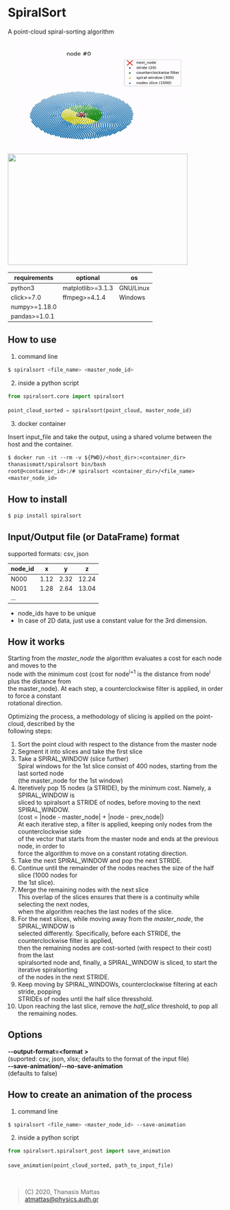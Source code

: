 # SpiralSort

A point-cloud spiral-sorting algorithm

<img src="bin/spiralsort_2D.gif" width="420" height="260" /> <img src="bin/spiralsort_3D.gif" width="420" height="260" />

| requirements        | optional              | os        |
| ------------------- | --------------------- | --------- |
| python3             | matplotlib>=3.1.3     | GNU/Linux |
| click>=7.0          | ffmpeg>=4.1.4         | Windows   |
| numpy>=1.18.0       |                       |           |
| pandas>=1.0.1       |                       |           |

## How to use

1. command line

```bash
$ spiralsort <file_name> <master_node_id>
```

2. inside a python script

```python
from spiralsort.core import spiralsort

point_cloud_sorted = spiralsort(point_cloud, master_node_id)
```

3. docker container

Insert input_file and take the output, using a shared volume between the
host and the container.

```
$ docker run -it --rm -v ${PWD}/<host_dir>:<container_dir> thanasismatt/spiralsort bin/bash
root@<container_id>:/# spiralsort <container_dir>/<file_name> <master_node_id>
```

## How to install

```bash
$ pip install spiralsort
```

## Input/Output file (or DataFrame) format

supported formats: csv, json

| node_id |   x   |   y   |   z   |
| ------- | ----- | ----- | ----- |
| N000    |  1.12 |  2.32 | 12.24 |
| N001    |  1.28 |  2.64 | 13.04 |
| ...

- node_ids have to be unique
- In case of 2D data, just use a constant value for the 3rd dimension.

## How it works

Starting from the *master_node* the algorithm evaluates a cost for each node and
moves to the <br /> node with the minimum cost (cost for node<sup>i+1</sup> is
the distance from node<sup>i</sup> plus the distance from <br /> the
master_node). At each step, a counterclockwise filter is applied, in order to
force a constant <br /> rotational direction.

Optimizing the process, a methodology of slicing is applied on the point-cloud,
described by the <br /> following steps:

1. Sort the point cloud with respect to the distance from the master node
2. Segment it into slices and take the first slice
3. Take a SPIRAL_WINDOW (slice further) <br />
   Spiral windows for the 1st slice consist of 400 nodes, starting from the last
   sorted node <br /> (the master_node for the 1st window)
4. Iteretively pop 15 nodes (a STRIDE), by the minimum cost. Namely, a
   SPIRAL_WINDOW is <br /> sliced to spiralsort a STRIDE of nodes, before moving
   to the next SPIRAL_WINDOW. <br />
   (cost = |node - master_node| + |node - prev_node|) <br />
   At each iterative step, a filter is applied, keeping only nodes from the
   counterclockwise side <br /> of the vector that starts from the master node
   and ends at the previous node, in order to <br /> force the algorithm to move
   on a constant rotating direction.
5. Take the next SPIRAL_WINDOW and pop the next STRIDE. <br />
6. Continue until the remainder of the nodes reaches the size of the
   half slice (1000 nodes for <br /> the 1st slice).
7. Merge the remaining nodes with the next slice <br />
   This overlap of the slices ensures that there is a continuity while
   selecting the next nodes, <br /> when the algorithm reaches the last nodes of
   the slice.
8. For the next slices, while moving away from the *master_node*, the
   SPIRAL_WINDOW is <br /> selected differently. Specifically, before each
   STRIDE, the counterclockwise filter is applied, <br /> then the remaining
   nodes are cost-sorted (with respect to their cost) from the last <br />
   spiralsorted node and, finally, a SPIRAL_WINDOW is sliced, to start the
   iterative spiralsorting <br /> of the nodes in the next STRIDE.
9. Keep moving by SPIRAL_WINDOWs, counterclockwise
   filtering at each stride, popping <br /> STRIDEs of nodes until the half
   slice thresshold.
10. Upon reaching the last slice, remove the *half_slice* threshold, to
   pop all the remaining nodes.

## Options

**--output-format=<format** **>** <br />
(suported: csv, json, xlsx; defaults to the format of the input
                 file) <br />
**--save-animation/--no-save-animation** <br />
(defaults to false)

## How to create an animation of the process


1. command line

```bash
$ spiralsort <file_name> <master_node_id> --save-animation
```

2. inside a python script

```python
from spiralsort.spiralsort_post import save_animation

save_animation(point_cloud_sorted, path_to_input_file)
```

<br />

> (C) 2020, Thanasis Mattas <br />
> atmattas@physics.auth.gr
